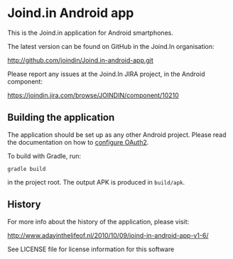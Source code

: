 # Joind.in Android app

This is the Joind.in application for Android smartphones.

The latest version can be found on GitHub in the Joind.In organisation:

  http://github.com/joindin/Joind.in-android-app.git

Please report any issues at the Joind.In JIRA project, in the Android component:

  https://joindin.jira.com/browse/JOINDIN/component/10210

## Building the application

The application should be set up as any other Android project.
Please read the documentation on how to [configure OAuth2](/oauth_configuration.md).

To build with Gradle, run:

    gradle build

in the project root. The output APK is produced in `build/apk`.
  
## History

For more info about the history of the application, please visit:

  http://www.adayinthelifeof.nl/2010/10/09/joind-in-android-app-v1-6/

See LICENSE file for license information for this software
